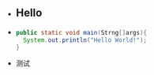 - ## Hello
- ```java
  public static void main(Strng[]args){
    System.out.println("Hello World!");
  }
  ```
- 测试